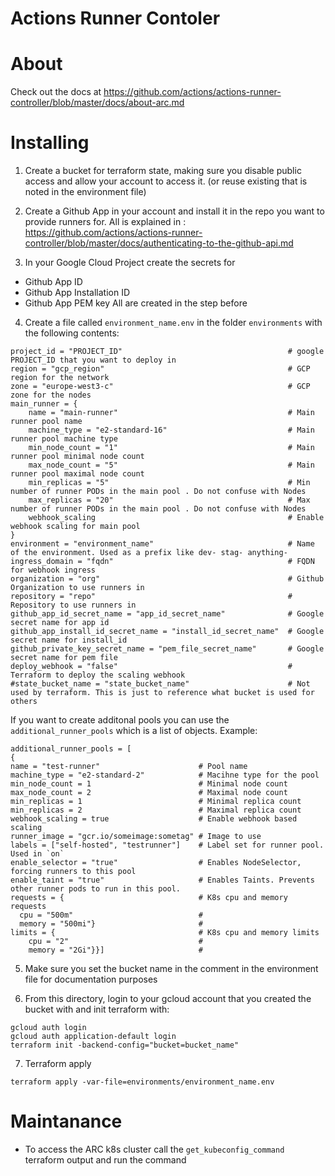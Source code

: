 <!--
    Licensed to the Apache Software Foundation (ASF) under one
    or more contributor license agreements.  See the NOTICE file
    distributed with this work for additional information
    regarding copyright ownership.  The ASF licenses this file
    to you under the Apache License, Version 2.0 (the
    "License"); you may not use this file except in compliance
    with the License.  You may obtain a copy of the License at

      http://www.apache.org/licenses/LICENSE-2.0

    Unless required by applicable law or agreed to in writing, software
    distributed under the License is distributed on an "AS IS" BASIS,
    WITHOUT WARRANTIES OR CONDITIONS OF ANY KIND, either express or implied.
    See the License for the specific language governing permissions and
    limitations under the License.
-->

# Actions Runner Contoler

# About
Check out the docs at https://github.com/actions/actions-runner-controller/blob/master/docs/about-arc.md

# Installing
1. Create a bucket for terraform state, making sure you disable public access and allow your account to access it. (or reuse existing that is noted in the environment file)

2. Create a Github App in your account and install it in the repo you want to provide runners for.
All is explained in : https://github.com/actions/actions-runner-controller/blob/master/docs/authenticating-to-the-github-api.md

3. In your Google Cloud Project create the secrets for
- Github App ID
- Github App Installation ID
- Github App PEM key
All are created in the step before

4. Create a file called `environment_name.env` in the folder `environments` with the following contents:
```
project_id = "PROJECT_ID"                                     # google PROJECT_ID that you want to deploy in
region = "gcp_region"                                         # GCP region for the network
zone = "europe-west3-c"                                       # GCP zone for the nodes
main_runner = {
    name = "main-runner"                                      # Main runner pool name
    machine_type = "e2-standard-16"                           # Main runner pool machine type
    min_node_count = "1"                                      # Main runner pool minimal node count
    max_node_count = "5"                                      # Main runner pool maximal node count
    min_replicas = "5"                                        # Min number of runner PODs in the main pool . Do not confuse with Nodes
    max_replicas = "20"                                       # Max number of runner PODs in the main pool . Do not confuse with Nodes
    webhook_scaling                                           # Enable webhook scaling for main pool
}
environment = "environment_name"                              # Name of the environment. Used as a prefix like dev- stag- anything-
ingress_domain = "fqdn"                                       # FQDN for webhook ingress
organization = "org"                                          # Github Organization to use runners in
repository = "repo"                                           # Repository to use runners in
github_app_id_secret_name = "app_id_secret_name"              # Google secret name for app id
github_app_install_id_secret_name = "install_id_secret_name"  # Google secret name for install_id
github_private_key_secret_name = "pem_file_secret_name"       # Google secret name for pem file
deploy_webhook = "false"                                      # Terraform to deploy the scaling webhook
#state_bucket_name = "state_bucket_name"                      # Not used by terraform. This is just to reference what bucket is used for others
```
If you want to create additonal pools you can use the `additional_runner_pools` which is a list of objects. Example:
```
additional_runner_pools = [
{
name = "test-runner"                      # Pool name
machine_type = "e2-standard-2"            # Macihne type for the pool
min_node_count = 1                        # Minimal node count
max_node_count = 2                        # Maximal node count
min_replicas = 1                          # Minimal replica count
min_replicas = 2                          # Maximal replica count
webhook_scaling = true                    # Enable webhook based scaling
runner_image = "gcr.io/someimage:sometag" # Image to use
labels = ["self-hosted", "testrunner"]    # Label set for runner pool. Used in `on`
enable_selector = "true"                  # Enables NodeSelector, forcing runners to this pool
enable_taint = "true"                     # Enables Taints. Prevents other runner pods to run in this pool.
requests = {                              # K8s cpu and memory requests
  cpu = "500m"                            #
  memory = "500mi"}                       #
limits = {                                # K8s cpu and memory limits
    cpu = "2"                             #
    memory = "2Gi"}}]                     #

```



5. Make sure you set the bucket name in the comment in the environment file for documentation purposes

6.  From this directory, login to your gcloud account that you created the bucket with and  init terraform with:
```
gcloud auth login
gcloud auth application-default login
terraform init -backend-config="bucket=bucket_name"
```
7. Terraform apply
```
terraform apply -var-file=environments/environment_name.env
```

# Maintanance

- To access the ARC k8s cluster call the `get_kubeconfig_command` terraform output and run the command

